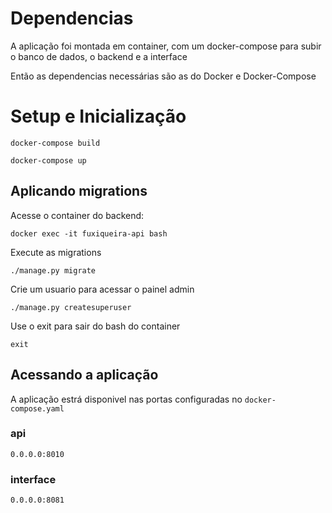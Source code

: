 # Dependencias

A aplicação foi montada em container, com um docker-compose para subir o banco de dados, o backend e a interface

Então as dependencias necessárias são as do Docker e Docker-Compose


# Setup e Inicialização

	docker-compose build

	docker-compose up

## Aplicando migrations

Acesse o container do backend:

	docker exec -it fuxiqueira-api bash

Execute as migrations

	./manage.py migrate

Crie um usuario para acessar o painel admin	

	./manage.py createsuperuser

Use o exit para sair do bash do container

	exit

## Acessando a aplicação

A aplicação estrá disponivel nas portas configuradas no `docker-compose.yaml`

### api

	0.0.0.0:8010

### interface

	0.0.0.0:8081